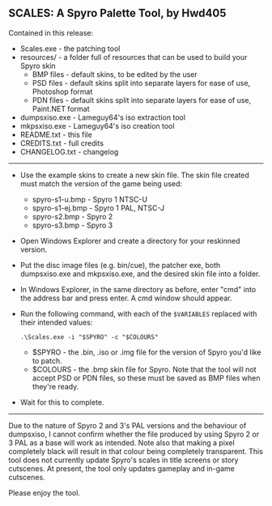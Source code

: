 SCALES: A Spyro Palette Tool, by Hwd405
------------------------------------------------------------------------

Contained in this release:
* Scales.exe - the patching tool
* resources/ - a folder full of resources that can be used to build your Spyro skin
  * BMP files - default skins, to be edited by the user
  * PSD files - default skins split into separate layers for ease of use, Photoshop format
  * PDN files - default skins split into separate layers for ease of use, Paint.NET format
* dumpsxiso.exe - Lameguy64's iso extraction tool
* mkpsxiso.exe - Lameguy64's iso creation tool
* README.txt - this file
* CREDITS.txt - full credits
* CHANGELOG.txt - changelog

------------------------------------------------------------------------

* Use the example skins to create a new skin file. The skin file created must match the version of the game being used:
  * spyro-s1-u.bmp  - Spyro 1 NTSC-U
  * spyro-s1-ej.bmp - Spyro 1 PAL, NTSC-J
  * spyro-s2.bmp    - Spyro 2
  * spyro-s3.bmp    - Spyro 3
* Open Windows Explorer and create a directory for your reskinned version.
* Put the disc image files (e.g. bin/cue), the patcher exe, both dumpsxiso.exe and mkpsxiso.exe, and the desired skin file into a folder.
* In Windows Explorer, in the same directory as before, enter "cmd" into the address bar and press enter. A cmd window should appear.
* Run the following command, with each of the `$VARIABLES` replaced with their intended values:

  `.\Scales.exe -i "$SPYRO" -c "$COLOURS"`

  * $SPYRO - the .bin, .iso or .img file for the version of Spyro you'd like to patch.
  * $COLOURS - the .bmp skin file for Spyro. Note that the tool will not accept PSD or PDN files, so these must be saved as BMP files when they're ready.
* Wait for this to complete.

------------------------------------------------------------------------

Due to the nature of Spyro 2 and 3's PAL versions and the behaviour of dumpsxiso, I cannot confirm whether the file produced by using Spyro 2 or 3 PAL as a base will work as intended.
Note also that making a pixel completely black will result in that colour being completely transparent.
This tool does not currently update Spyro's scales in title screens or story cutscenes. At present, the tool only updates gameplay and in-game cutscenes.

Please enjoy the tool.
